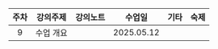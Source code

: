 
| 주차 | 강의주제 | 강의노트 | 수업일 | 기타 | 숙제 |
|:---:|:---:|:---:|:---:|:---:|:---:|
| 9 | 수업 개요 |  | 2025.05.12 |  | | 
